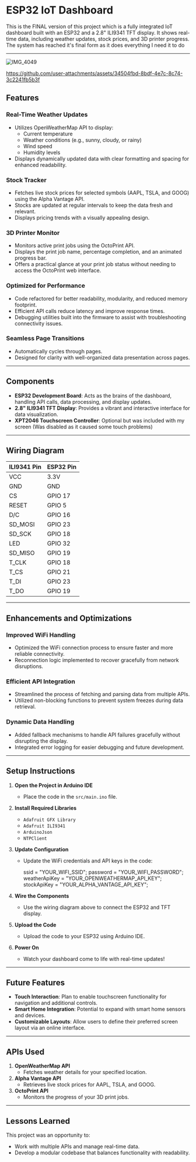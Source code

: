 # ESP32 IoT Dashboard

This is the FINAL version of this project which is a fully integrated IoT dashboard built with an ESP32 and a 2.8" ILI9341 TFT display. It shows real-time data, including weather updates, stock prices, and 3D printer progress. The system has reached it's final form as it does everything I need it to do

---
![IMG_4049](https://github.com/user-attachments/assets/746f28ed-8bc3-4b99-937a-605f3de25f05)


https://github.com/user-attachments/assets/34504fbd-8bdf-4e7c-8c74-3c2241fb5b3f



## Features

### **Real-Time Weather Updates**
- Utilizes OpenWeatherMap API to display:
  - Current temperature
  - Weather conditions (e.g., sunny, cloudy, or rainy)
  - Wind speed
  - Humidity levels
- Displays dynamically updated data with clear formatting and spacing for enhanced readability.

### **Stock Tracker**
- Fetches live stock prices for selected symbols (AAPL, TSLA, and GOOG) using the Alpha Vantage API.
- Stocks are updated at regular intervals to keep the data fresh and relevant.
- Displays pricing trends with a visually appealing design.

### **3D Printer Monitor**
- Monitors active print jobs using the OctoPrint API.
- Displays the print job name, percentage completion, and an animated progress bar.
- Offers a practical glance at your print job status without needing to access the OctoPrint web interface.

### **Optimized for Performance**
- Code refactored for better readability, modularity, and reduced memory footprint.
- Efficient API calls reduce latency and improve response times.
- Debugging utilities built into the firmware to assist with troubleshooting connectivity issues.

### **Seamless Page Transitions**
- Automatically cycles through pages.
- Designed for clarity with well-organized data presentation across pages.

---

## Components

- **ESP32 Development Board**: Acts as the brains of the dashboard, handling API calls, data processing, and display updates.
- **2.8" ILI9341 TFT Display**: Provides a vibrant and interactive interface for data visualization.
- **XPT2046 Touchscreen Controller**: Optional but was included with my screen (Was disabled as it caused some touch problems)

---

## Wiring Diagram

| **ILI9341 Pin** | **ESP32 Pin** |
|------------------|---------------|
| VCC              | 3.3V         |
| GND              | GND          |
| CS               | GPIO 17      |
| RESET            | GPIO 5       |
| D/C              | GPIO 16      |
| SD_MOSI          | GPIO 23      |
| SD_SCK           | GPIO 18      |
| LED              | GPIO 32      |
| SD_MISO          | GPIO 19      |
| T_CLK            | GPIO 18      |
| T_CS             | GPIO 21      |
| T_DI             | GPIO 23      |
| T_DO             | GPIO 19      |

---

## Enhancements and Optimizations

### **Improved WiFi Handling**
- Optimized the WiFi connection process to ensure faster and more reliable connectivity.
- Reconnection logic implemented to recover gracefully from network disruptions.

### **Efficient API Integration**
- Streamlined the process of fetching and parsing data from multiple APIs.
- Utilized non-blocking functions to prevent system freezes during data retrieval.

### **Dynamic Data Handling**
- Added fallback mechanisms to handle API failures gracefully without disrupting the display.
- Integrated error logging for easier debugging and future development.

---

## Setup Instructions

1. **Open the Project in Arduino IDE**
   - Place the code in the `src/main.ino` file.

2. **Install Required Libraries**
   - `Adafruit GFX Library`
   - `Adafruit ILI9341`
   - `ArduinoJson`
   - `NTPClient`

3. **Update Configuration**
   - Update the WiFi credentials and API keys in the code:

     ssid = "YOUR_WIFI_SSID";
     password = "YOUR_WIFI_PASSWORD";
     weatherApiKey = "YOUR_OPENWEATHERMAP_API_KEY";
     stockApiKey = "YOUR_ALPHA_VANTAGE_API_KEY";
  

4. **Wire the Components**
   - Use the wiring diagram above to connect the ESP32 and TFT display.

5. **Upload the Code**
   - Upload the code to your ESP32 using Arduino IDE.

6. **Power On**
   - Watch your dashboard come to life with real-time updates!

---

## Future Features

- **Touch Interaction**: Plan to enable touchscreen functionality for navigation and additional controls.
- **Smart Home Integration**: Potential to expand with smart home sensors and devices.
- **Customizable Layouts**: Allow users to define their preferred screen layout via an online interface.

---

## APIs Used

1. **OpenWeatherMap API**
   - Fetches weather details for your specified location.
2. **Alpha Vantage API**
   - Retrieves live stock prices for AAPL, TSLA, and GOOG.
3. **OctoPrint API**
   - Monitors the progress of your 3D print jobs.

---

## Lessons Learned

This project was an opportunity to:
- Work with multiple APIs and manage real-time data.
- Develop a modular codebase that balances functionality with readability.
